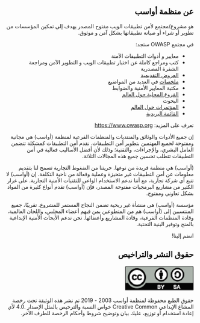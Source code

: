 <div dir="rtl" align='right'>


## عن منظمة أواسب

هو مشروع/مجتمع لأمن تطبيقات الويب مفتوح المصدر يهدف إلى تمكين المؤسسات من تطوير أو شراء أو صيانة تطبيقاتها بشكل آمن و موثوق.


 في مجتمع OWASP ستجد: 

* معايير و أدوات التطبيقات الآمنة
* كتب ومراجع كاملة عن اختبار تطبيقات الويب و التطوير الآمن ومراجعة الشفرة المصدرية
* [العروض التقديمية][1]
* [ملخصات][2] في العديد من المواضيع
* مكتبة المعايير الأمنية والضوابط
* [الفروع المحلية حول العالم][3]
* البحوث
* [المؤتمرات حول العالم][4]
* [القائمة البريدية][5]


تعرف على المزيد:   https://www.owasp.org

 إن جميع الأدوات والوثائق والمنتديات والمنظمات الفرعية لمنظمة (أواسب) هي مجانية ومفتوحة لجميع المهتمين بتطوير أمن التطبيقات. نقدم أمن التطبيقات كمشكلة تتضمن العامل البشري، والإجراءات، والتقنية؛ وذلك لأن أفضل الأساليب فعالية في أمن التطبيقات تتطلب تحسين جميع هذه المجالات الثلاثة.

 (أواسب) هي منظمة فريدة من نوعها. حريتنا من الضغوط التجارية تسمح لنا بتقديم معلومات عن أمن التطبيقات غير متحيزة وعملية وفعالة من ناحية التكلفة. إن (أواسب) لا تتبع أي شركة تجارية، مع أننا ندعم الاستخدام الواعي للتقنيات الأمنية التجارية. على غرار الكثير من مشاريع البرمجيات مفتوحة المصدر، فإن (أواسب) تقدم أنواع كثيرة من المواد بشكل تعاوني ومفتوح.

 مؤسسة (أواسب) هي منشأة غير ربحية تضمن النجاح المستمر للمشروع. تقريبًا،  جميع المنتسبين إلى (أواسب) هم من المتطوعين بمن فيهم أعضاء المجلس، واللجان العالمية، وقادة المنظمات الفرعية، وقادة المشاريع وأعضائها. نحن ندعم الأبحاث الأمنية الإبداعية بالمنح وتوفير البنية التحتية.


انضم إلينا!


## حقوق النشر والتراخيص  

![license](images/license.png)

حقوق الطبع محفوظة لمنظمة أواسب 2003 - 2019  تم نشر هذه الوثيقة تحت رخصة المشاع الإبداعي Creative Common  خواص النسبة والترخيص بالمثل الإصدار .4.0 لأي إعادة استخدام أو توزيع، عليك بيان وتوضيح شروط وأحكام الرخصة للطرف الآخر.

[1]: https://www.youtube.com/user/OWASPGLOBAL
[2]: https://www.owasp.org/index.php/OWASP_Cheat_Sheet_Series
[3]: https://www.owasp.org/index.php/OWASP_Chapter
[4]: https://www.owasp.org/index.php/Category:OWASP_AppSec_Conference
[5]: https://lists.owasp.org/mailman/listinfo
[6]: https://www.owasp.org
[7]: http://creativecommons.org/licenses/by-sa/4.0/


</div>
